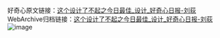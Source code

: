 好奇心原文链接：[这个设计了不起之今日最佳_设计_好奇心日报-刘荻](https://www.qdaily.com/articles/925.html)
WebArchive归档链接：[这个设计了不起之今日最佳_设计_好奇心日报-刘荻](http://web.archive.org/web/20190623145448/https://www.qdaily.com/articles/925.html)
![image](http://ww3.sinaimg.cn/large/007d5XDply1g3v44cgznbj30u05s5nns)
